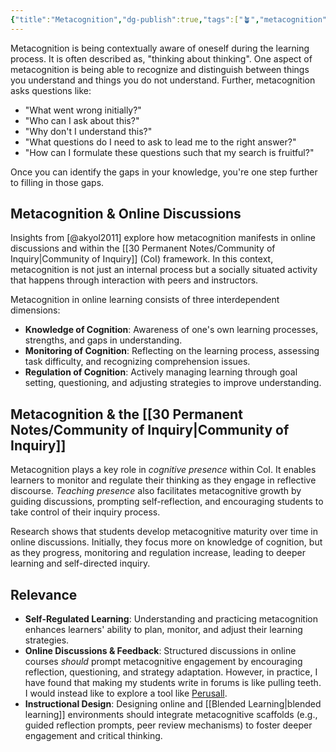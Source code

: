 ```yaml
---
{"title":"Metacognition","dg-publish":true,"tags":["🪴","metacognition"],"created":"2024-08-30","modified":"2025-02-16","permalink":"/30-permanent-notes/metacognition/","dgPassFrontmatter":true,"updated":"2025-02-16"}
---
```



Metacognition is being contextually aware of oneself during the learning process. It is often described as, "thinking about thinking". One aspect of metacognition is being able to recognize and distinguish between things you understand and things you do not understand. Further, metacognition asks questions like:

- "What went wrong initially?"
- "Who can I ask about this?"
- "Why don't I understand this?"
- "What questions do I need to ask to lead me to the right answer?"
- "How can I formulate these questions such that my search is fruitful?"

Once you can identify the gaps in your knowledge, you're one step further to filling in those gaps.

## Metacognition & Online Discussions

Insights from [@akyol2011] explore how metacognition manifests in online discussions and within the [[30 Permanent Notes/Community of Inquiry\|Community of Inquiry]] (CoI) framework. In this context, metacognition is not just an internal process but a socially situated activity that happens through interaction with peers and instructors.

Metacognition in online learning consists of three interdependent dimensions:

- **Knowledge of Cognition**: Awareness of one's own learning processes, strengths, and gaps in understanding.
- **Monitoring of Cognition**: Reflecting on the learning process, assessing task difficulty, and recognizing comprehension issues.
- **Regulation of Cognition**: Actively managing learning through goal setting, questioning, and adjusting strategies to improve understanding.

## Metacognition & the [[30 Permanent Notes/Community of Inquiry\|Community of Inquiry]]

Metacognition plays a key role in _cognitive presence_ within CoI. It enables learners to monitor and regulate their thinking as they engage in reflective discourse. _Teaching presence_ also facilitates metacognitive growth by guiding discussions, prompting self-reflection, and encouraging students to take control of their inquiry process.

Research shows that students develop metacognitive maturity over time in online discussions. Initially, they focus more on knowledge of cognition, but as they progress, monitoring and regulation increase, leading to deeper learning and self-directed inquiry.

## Relevance

- **Self-Regulated Learning**: Understanding and practicing metacognition enhances learners' ability to plan, monitor, and adjust their learning strategies.
- **Online Discussions & Feedback**: Structured discussions in online courses _should_ prompt metacognitive engagement by encouraging reflection, questioning, and strategy adaptation. However, in practice, I have found that making my students write in forums is like pulling teeth. I would instead like to explore a tool like [Perusall](https://www.perusall.com/).
- **Instructional Design**: Designing online and [[Blended Learning\|blended learning]] environments should integrate metacognitive scaffolds (e.g., guided reflection prompts, peer review mechanisms) to foster deeper engagement and critical thinking.
